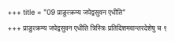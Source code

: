 +++
title = "09 प्राङुत्क्रम्य जपेद्वसुवन एधीति"

+++
प्राङुत्क्रम्य जपेद्वसुवन एधीति त्रिस्त्रिः प्रतिदिशमवान्तरदेशेषु च ९